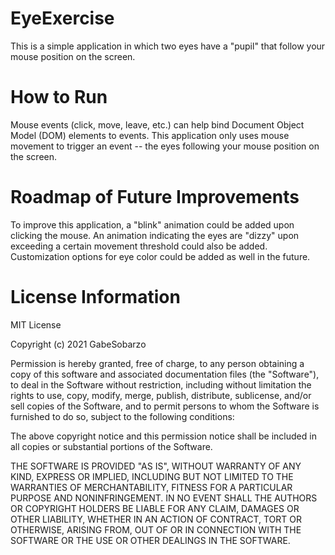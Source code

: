 # EyeExercise
This is a simple application in which two eyes have a "pupil" that follow your mouse position on the screen.
# How to Run
Mouse events (click, move, leave, etc.) can help bind Document Object Model (DOM) elements to events. This application only uses mouse movement to trigger an event -- the eyes following your mouse position on the screen.
# Roadmap of Future Improvements
To improve this application, a "blink" animation could be added upon clicking the mouse. An animation indicating the eyes are "dizzy" upon exceeding a certain movement threshold  could also be added. Customization options for eye color could be added as well in the future.
# License Information
MIT License

Copyright (c) 2021 GabeSobarzo

Permission is hereby granted, free of charge, to any person obtaining a copy
of this software and associated documentation files (the "Software"), to deal
in the Software without restriction, including without limitation the rights
to use, copy, modify, merge, publish, distribute, sublicense, and/or sell
copies of the Software, and to permit persons to whom the Software is
furnished to do so, subject to the following conditions:

The above copyright notice and this permission notice shall be included in all
copies or substantial portions of the Software.

THE SOFTWARE IS PROVIDED "AS IS", WITHOUT WARRANTY OF ANY KIND, EXPRESS OR
IMPLIED, INCLUDING BUT NOT LIMITED TO THE WARRANTIES OF MERCHANTABILITY,
FITNESS FOR A PARTICULAR PURPOSE AND NONINFRINGEMENT. IN NO EVENT SHALL THE
AUTHORS OR COPYRIGHT HOLDERS BE LIABLE FOR ANY CLAIM, DAMAGES OR OTHER
LIABILITY, WHETHER IN AN ACTION OF CONTRACT, TORT OR OTHERWISE, ARISING FROM,
OUT OF OR IN CONNECTION WITH THE SOFTWARE OR THE USE OR OTHER DEALINGS IN THE
SOFTWARE.
